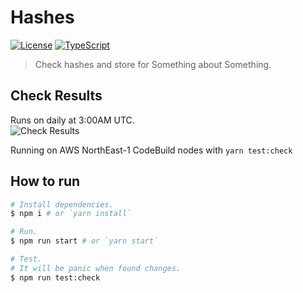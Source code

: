 # Hashes
[![License](https://img.shields.io/github/license/shinycolors/hashes.svg?style=flat-square)](https://github.com/shinycolors/hashes)
[![TypeScript](https://img.shields.io/badge/TypeScript-v2.8-blue.svg?style=flat-square)](https://www.typescriptlang.org/)

> Check hashes and store for Something about Something.

## Check Results
Runs on daily at 3:00AM UTC.<br>
![Check Results](https://codebuild.ap-northeast-1.amazonaws.com/badges?uuid=eyJlbmNyeXB0ZWREYXRhIjoiWWp0WURSUVVIYVNVR0FXTFVDUVE3a1cxdEZRakgvemsvRE55WkpCYXErTDUvUFU0VGR5TGFYK3VOSlltN1FCZXB2b2hZNTIvMDc0aXlQSXJpVSszL3dVPSIsIml2UGFyYW1ldGVyU3BlYyI6ImVmY1RIK1V2aHpLN2sxZzAiLCJtYXRlcmlhbFNldFNlcmlhbCI6MX0%3D&branch=master)

Running on AWS NorthEast-1 CodeBuild nodes with `yarn test:check`

## How to run
```bash
# Install dependencies.
$ npm i # or `yarn install`

# Run.
$ npm run start # or `yarn start`

# Test.
# It will be panic when found changes.
$ npm run test:check
```

